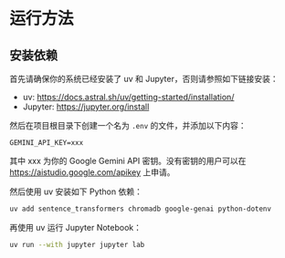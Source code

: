 # 运行方法

## 安装依赖

首先请确保你的系统已经安装了 uv 和 Jupyter，否则请参照如下链接安装：

- uv: https://docs.astral.sh/uv/getting-started/installation/
- Jupyter: https://jupyter.org/install

然后在项目根目录下创建一个名为 `.env` 的文件，并添加以下内容：

```env
GEMINI_API_KEY=xxx
```

其中 xxx 为你的 Google Gemini API 密钥。没有密钥的用户可以在 https://aistudio.google.com/apikey 上申请。

然后使用 uv 安装如下 Python 依赖：

```bash
uv add sentence_transformers chromadb google-genai python-dotenv
```

再使用 uv 运行 Jupyter Notebook：

```bash
uv run --with jupyter jupyter lab
```